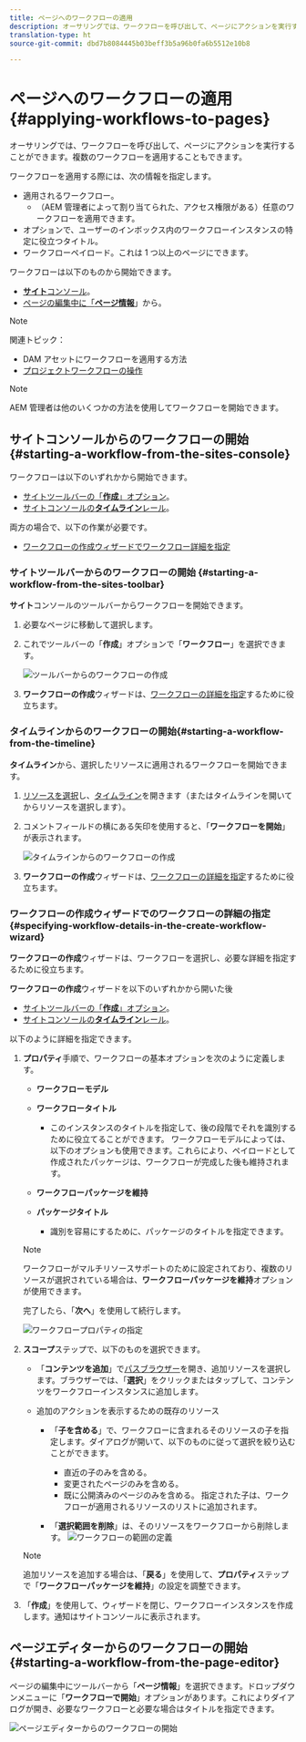 ```yaml
---
title: ページへのワークフローの適用
description: オーサリングでは、ワークフローを呼び出して、ページにアクションを実行することができます。複数のワークフローを適用することもできます。
translation-type: ht
source-git-commit: dbd7b8084445b03beff3b5a96b0fa6b5512e10b8

---
```



# ページへのワークフローの適用{#applying-workflows-to-pages}

オーサリングでは、ワークフローを呼び出して、ページにアクションを実行することができます。複数のワークフローを適用することもできます。

ワークフローを適用する際には、次の情報を指定します。

* 適用されるワークフロー。
   *  （AEM 管理者によって割り当てられた、アクセス権限がある）任意のワークフローを適用できます。
* オプションで、ユーザーのインボックス内のワークフローインスタンスの特定に役立つタイトル。
* ワークフローペイロード。これは 1 つ以上のページにできます。

ワークフローは以下のものから開始できます。

* [**サイト**&#x200B;コンソール](#starting-a-workflow-from-the-sites-console)。
* [ページの編集中に「**ページ情報&#x200B;**](#starting-a-workflow-from-the-page-editor)」から。

>[!NOTE]
>
>関連トピック：
>
>* DAM アセットにワークフローを適用する方法
>* [プロジェクトワークフローの操作](/help/sites-cloud/authoring/projects/workflows.md)


<!-- 
>* [How to apply workflows to DAM assets](/help/assets/assets-workflow.md).
>* [Working with Project Workflows](/help/sites-cloud/authoring/projects/workflows.md).
-->

>[!NOTE]
>
>AEM 管理者は他のいくつかの方法を使用してワークフローを開始できます。

<!-- 
>AEM administrators can [start workflows using several other methods](/help/sites-administering/workflows-starting.md).
-->

## サイトコンソールからのワークフローの開始 {#starting-a-workflow-from-the-sites-console}

ワークフローは以下のいずれかから開始できます。

* [サイトツールバーの「**作成**」オプション](#starting-a-workflow-from-the-sites-toolbar)。
* [サイトコンソールの&#x200B;**タイムライン**&#x200B;レール](#starting-a-workflow-from-the-timeline)。

両方の場合で、以下の作業が必要です。

* [ワークフローの作成ウィザードでワークフロー詳細を指定](#specifying-workflow-details-in-the-create-workflow-wizard)

### サイトツールバーからのワークフローの開始 {#starting-a-workflow-from-the-sites-toolbar}

**サイト**&#x200B;コンソールのツールバーからワークフローを開始できます。

1. 必要なページに移動して選択します。

1. これでツールバーの「**作成**」オプションで「**ワークフロー**」を選択できます。

   ![ツールバーからのワークフローの作成](/help/sites-cloud/authoring/assets/workflows-create-from-toolbar.png)

1. **ワークフローの作成**&#x200B;ウィザードは、[ワークフローの詳細を指定](#specifying-workflow-details-in-the-create-workflow-wizard)するために役立ちます。

### タイムラインからのワークフローの開始{#starting-a-workflow-from-the-timeline}

**タイムライン**&#x200B;から、選択したリソースに適用されるワークフローを開始できます。

1. [リソースを選択](/help/sites-cloud/authoring/getting-started/basic-handling.md#viewing-and-selecting-resources)し、[タイムライン](/help/sites-cloud/authoring/getting-started/basic-handling.md#timeline)を開きます（またはタイムラインを開いてからリソースを選択します）。
1. コメントフィールドの横にある矢印を使用すると、「**ワークフローを開始**」が表示されます。

   ![タイムラインからのワークフローの作成](/help/sites-cloud/authoring/assets/workflows-create-from-timeline.png)

1. **ワークフローの作成**&#x200B;ウィザードは、[ワークフローの詳細を指定](#specifying-workflow-details-in-the-create-workflow-wizard)するために役立ちます。

### ワークフローの作成ウィザードでのワークフローの詳細の指定{#specifying-workflow-details-in-the-create-workflow-wizard}

**ワークフローの作成**&#x200B;ウィザードは、ワークフローを選択し、必要な詳細を指定するために役立ちます。

**ワークフローの作成**&#x200B;ウィザードを以下のいずれかから開いた後

* [サイトツールバーの「**作成**」オプション](#starting-a-workflow-from-the-sites-toolbar)。
* [サイトコンソールの&#x200B;**タイムライン**&#x200B;レール](#starting-a-workflow-from-the-timeline)。

以下のように詳細を指定できます。

1. **プロパティ**&#x200B;手順で、ワークフローの基本オプションを次のように定義します。

   * **ワークフローモデル**
   * **ワークフロータイトル**

      * このインスタンスのタイトルを指定して、後の段階でそれを識別するために役立てることができます。
   ワークフローモデルによっては、以下のオプションも使用できます。これらにより、ペイロードとして作成されたパッケージは、ワークフローが完成した後も維持されます。

   * **ワークフローパッケージを維持**
   * **パッケージタイトル**

      * 識別を容易にするために、パッケージのタイトルを指定できます。
   >[!NOTE]
   >
   >ワークフローがマルチリソースサポートのために設定されており、複数のリソースが選択されている場合は、**ワークフローパッケージを維持**&#x200B;オプションが使用できます。

   <!--
   >The **Keep workflow package** option is available when the workflow has been configured for [Multi Resource Support](/help/sites-developing/workflows-models.md#configuring-a-workflow-for-multi-resource-support) and multiple resources have been selected.
   -->

   完了したら、「**次へ**」を使用して続行します。

   ![ワークフロープロパティの指定](/help/sites-cloud/authoring/assets/workflows-properties.png)

1. **スコープ**&#x200B;ステップで、以下のものを選択できます。

   * 「**コンテンツを追加**」で[パスブラウザー](/help/sites-cloud/authoring/fundamentals/environment-tools.md#path-browser)を開き、追加リソースを選択します。ブラウザーでは、「**選択**」をクリックまたはタップして、コンテンツをワークフローインスタンスに追加します。

   * 追加のアクションを表示するための既存のリソース

      * 「**子を含める**」で、ワークフローに含まれるそのリソースの子を指定します。ダイアログが開いて、以下のものに従って選択を絞り込むことができます。

         * 直近の子のみを含める。
         * 変更されたページのみを含める。
         * 既に公開済みのページのみを含める。
         指定された子は、ワークフローが適用されるリソースのリストに追加されます。

      * 「**選択範囲を削除**」は、そのリソースをワークフローから削除します。
   ![ワークフローの範囲の定義](/help/sites-cloud/authoring/assets/workflows-scope.png)

   >[!NOTE]
   >
   >追加リソースを追加する場合は、「**戻る**」を使用して、**プロパティ**&#x200B;ステップで「**ワークフローパッケージを維持**」の設定を調整できます。

1. 「**作成**」を使用して、ウィザードを閉じ、ワークフローインスタンスを作成します。通知はサイトコンソールに表示されます。

## ページエディターからのワークフローの開始 {#starting-a-workflow-from-the-page-editor}

ページの編集中にツールバーから「**ページ情報**」を選択できます。ドロップダウンメニューに「**ワークフローで開始**」オプションがあります。これによりダイアログが開き、必要なワークフローと必要な場合はタイトルを指定できます。

![ページエディターからのワークフローの開始](/help/sites-cloud/authoring/assets/workflows-create-page-editor.png)
